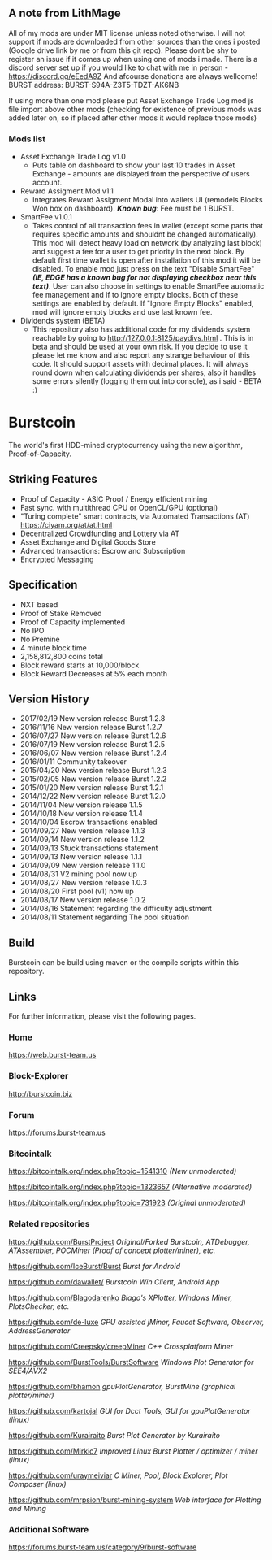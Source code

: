 ## A note from LithMage

All of my mods are under MIT license unless noted otherwise.
I will not support if mods are downloaded from other sources than the ones i posted (Google drive link by me or from this git repo).
Please dont be shy to register an issue if it comes up when using one of mods i made. There is a discord server set up if you would like to chat with me in person - https://discord.gg/eEedA9Z
And afcourse donations are always wellcome! BURST address: BURST-S94A-Z3T5-TDZT-AK6NB

If using more than one mod please put Asset Exchange Trade Log mod js file import above other mods (checking for existence of previous mods was added later on, so if placed after other mods it would replace those mods)

### Mods list
- Asset Exchange Trade Log v1.0
  - Puts table on dashboard to show your last 10 trades in Asset Exchange - amounts are displayed from the perspective of users account.
- Reward Assigment Mod v1.1
  - Integrates Reward Assigment Modal into wallets UI (remodels Blocks Won box on dashboard). **_Known bug_**: Fee must be 1 BURST.
- SmartFee v1.0.1
  - Takes control of all transaction fees in wallet (except some parts that requires specific amounts and shouldnt be changed automatically). This mod will detect heavy load on network (by analyzing last block) and suggest a fee for a user to get priority in the next block. By default first time wallet is open after installation of this mod it will be disabled. To enable mod just press on the text "Disable SmartFee" **_(IE, EDGE has a known bug for not displaying checkbox near this text)_**. User can also choose in settings to enable SmartFee automatic fee management and if to ignore empty blocks. Both of these settings are enabled by default. If "Ignore Empty Blocks" enabled, mod will ignore empty blocks and use last known fee.
- Dividends system (BETA)
  - This repository also has additional code for my dividends system reachable by going to http://127.0.0.1:8125/paydivs.html . This is in beta and should be used at your own risk. If you decide to use it please let me know and also report any strange behaviour of this code. It should support assets with decimal places. It will always round down when calculating dividends per shares, also it handles some errors silently (logging them out into console), as i said - BETA :)

###

# Burstcoin

The world's first HDD-mined cryptocurrency using the new algorithm, Proof-of-Capacity.

## Striking Features

- Proof of Capacity - ASIC Proof / Energy efficient mining
- Fast sync. with multithread CPU or OpenCL/GPU (optional)
- "Turing complete" smart contracts, via Automated Transactions (AT) https://ciyam.org/at/at.html
- Decentralized Crowdfunding and Lottery via AT
- Asset Exchange and Digital Goods Store
- Advanced transactions: Escrow and Subscription
- Encrypted Messaging

## Specification

- NXT based
- Proof of Stake Removed
- Proof of Capacity implemented
- No IPO
- No Premine
- 4 minute block time
- 2,158,812,800 coins total
- Block reward starts at 10,000/block
- Block Reward Decreases at 5% each month

## Version History

- 2017/02/19 New version release Burst 1.2.8
- 2016/11/16 New version release Burst 1.2.7
- 2016/07/27 New version release Burst 1.2.6
- 2016/07/19 New version release Burst 1.2.5
- 2016/06/07 New version release Burst 1.2.4            
- 2016/01/11 Community takeover
- 2015/04/20 New version release Burst 1.2.3
- 2015/02/05 New version release Burst 1.2.2
- 2015/01/20 New version release Burst 1.2.1
- 2014/12/22 New version release Burst 1.2.0
- 2014/11/04 New version release 1.1.5
- 2014/10/18 New version release 1.1.4
- 2014/10/04 Escrow transactions enabled
- 2014/09/27 New version release 1.1.3
- 2014/09/14 New version release 1.1.2
- 2014/09/13 Stuck transactions statement
- 2014/09/13 New version release 1.1.1
- 2014/09/09 New version release 1.1.0
- 2014/08/31 V2 mining pool now up
- 2014/08/27 New version release 1.0.3
- 2014/08/20 First pool (v1) now up
- 2014/08/17 New version release 1.0.2
- 2014/08/16 Statement regarding the difficulty adjustment
- 2014/08/11 Statement regarding The pool situation

## Build

Burstcoin can be build using maven or the compile scripts within this repository.

## Links

For further information, please visit the following pages.

### Home
https://web.burst-team.us

### Block-Explorer
http://burstcoin.biz

### Forum
https://forums.burst-team.us

### Bitcointalk
https://bitcointalk.org/index.php?topic=1541310 *(New unmoderated)*

https://bitcointalk.org/index.php?topic=1323657 *(Alternative moderated)*

https://bitcointalk.org/index.php?topic=731923 *(Original unmoderated)*

### Related repositories
https://github.com/BurstProject *Original/Forked Burstcoin, ATDebugger, ATAssembler, POCMiner (Proof of concept plotter/miner), etc.*

https://github.com/IceBurst/Burst *Burst for Android*

https://github.com/dawallet/ *Burstcoin Win Client, Android App*

https://github.com/Blagodarenko  *Blago's XPlotter, Windows Miner, PlotsChecker, etc.*

https://github.com/de-luxe *GPU assisted jMiner, Faucet Software, Observer, AddressGenerator*

https://github.com/Creepsky/creepMiner *C++ Crossplatform Miner*

https://github.com/BurstTools/BurstSoftware *Windows Plot Generator for SEE4/AVX2*

https://github.com/bhamon *gpuPlotGenerator, BurstMine (graphical plotter/miner)*

https://github.com/kartojal *GUI for Dcct Tools, GUI for gpuPlotGenerator (linux)*

https://github.com/Kurairaito *Burst Plot Generator by Kurairaito*

https://github.com/Mirkic7 *Improved Linux Burst Plotter / optimizer / miner (linux)*

https://github.com/uraymeiviar *C Miner, Pool, Block Explorer, Plot Composer (linux)*

https://github.com/mrpsion/burst-mining-system *Web interface for Plotting and Mining*

### Additional Software
https://forums.burst-team.us/category/9/burst-software
